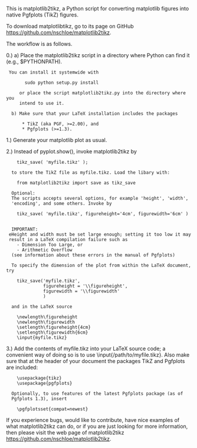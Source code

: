 This is matplotlib2tikz, a Python script for converting matplotlib figures into
native Pgfplots (TikZ) figures.

To download matplotlibtikz, go to its page on GitHub
https://github.com/nschloe/matplotlib2tikz.

The workflow is as follows.

  0.) a) Place the matplotlib2tikz script in a directory where Python can find
         it (e.g., $PYTHONPATH).

	 You can install it systemwide with

           sudo python setup.py install

         or place the script matplotlib2tikz.py into the directory where you
         intend to use it.

      b) Make sure that your LaTeX installation includes the packages

          * TikZ (aka PGF, >=2.00), and
          * Pgfplots (>=1.3).

  1.) Generate your matplotlib plot as usual.

  2.) Instead of pyplot.show(), invoke matplotlib2tikz by

        tikz_save( 'myfile.tikz' );

      to store the TikZ file as myfile.tikz. Load the libary with:

        from matplotlib2tikz import save as tikz_save

      Optional:
      The scripts accepts several options, for example 'height', 'width',
      'encoding', and some others. Invoke by

        tikz_save( 'myfile.tikz', figureheight='4cm', figurewidth='6cm' )


      IMPORTANT:
     eHeight and width must be set large enough; setting it too low it may
     result in a LaTeX compilation failure such as
        - Dimension Too Large, or
        - Arithmetic Overflow
      (see information about these errors in the manual of Pgfplots)

      To specify the dimension of the plot from within the LaTeX document, try
        
        tikz_save('myfile.tikz',
                  figureheight = '\\figureheight',
                  figurewidth = '\\figurewidth'
                  )

      and in the LaTeX source
 
        \newlength\figureheight
        \newlength\figurewidth
        \setlength\figureheight{4cm}
        \setlength\figurewidth{6cm}
        \input{myfile.tikz}

  3.) Add the contents of myfile.tikz into your LaTeX source code; a convenient
      way of doing so is to use \input{/path/to/myfile.tikz}. Also make sure
      that at the header of your document the packages TikZ and Pgfplots are
      included:

        \usepackage{tikz}
        \usepackage{pgfplots}

      Optionally, to use features of the latest Pgfplots package (as of
      Pgfplots 1.3), insert

        \pgfplotsset{compat=newest}


If you experience bugs, would like to contribute, have nice examples of what
matplotlib2tikz can do, or if you are just looking for more information, then
please visit the web page of matplotlib2tikz
https://github.com/nschloe/matplotlib2tikz.
